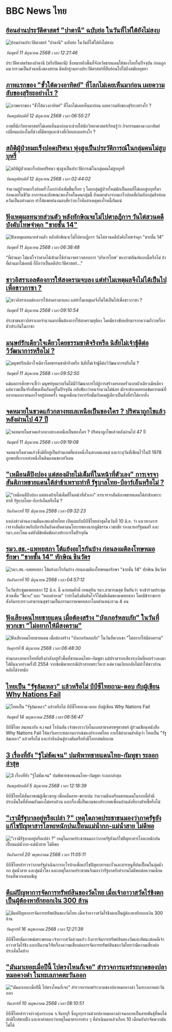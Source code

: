 # BBC News ไทย## [ย้อนอ่านประวัติศาสตร์ "ปาตานี" ฉบับย่อ ในวันที่ไฟใต้ยังไม่สงบ](https://www.bbc.com/thai/articles/c1e65xx6lzqo?at_campaign=githubrss)![ย้อนอ่านประวัติศาสตร์ "ปาตานี" ฉบับย่อ ในวันที่ไฟใต้ยังไม่สงบ](https://ichef.bbci.co.uk/ace/standard/240/cpsprodpb/358a/live/060b31f0-468f-11f0-bbaa-4bc03e0665b7.jpg)_วันพุธที่ 11 มิถุนายน 2568 เวลา 12:21:46_ประวัติศาสตร์ของปาตานี (หรือปัตตานี) ซึ่งหมายถึงพื้นที่จังหวัดชายแดนใต้ของไทยในปัจจุบัน ก่อนถูกผนวกรวมเป็นส่วนหนึ่งของสยาม มีหลักฐานทางประวัติศาสตร์ที่สืบย้อนไปได้ถึงสมัยอยุธยา## [ภาพแรกของ "ขั้วใต้ดวงอาทิตย์" ที่โลกไม่เคยเห็นมาก่อน เผยความลับของสุริยะอย่างไร ?](https://www.bbc.com/thai/articles/c0eq092ly27o?at_campaign=githubrss)![ภาพแรกของ "ขั้วใต้ดวงอาทิตย์" ที่โลกไม่เคยเห็นมาก่อน เผยความลับของสุริยะอย่างไร ?](https://ichef.bbci.co.uk/ace/standard/240/cpsprodpb/dd88/live/daabe3f0-46ad-11f0-84b6-6bf0f66205f1.jpg)_วันพฤหัสบดีที่ 12 มิถุนายน 2568 เวลา 06:55:27_ภาพที่นักวิทยาศาสตร์ไม่เคยเห็นมาก่อนจะช่วยให้นักวิทยาศาสตร์เรียนรู้ว่า กิจกรรมของดวงอาทิตย์เปลี่ยนแปลงในที่ช่วงที่มีพายุและช่วงที่เงียบสงบอย่างไร ?## [สถิติผู้ป่วยมะเร็งปอดปริศนา พุ่งสูงเป็นประวัติการณ์ในกลุ่มคนไม่สูบบุหรี่](https://www.bbc.com/thai/articles/c861z0jzxg9o?at_campaign=githubrss)![สถิติผู้ป่วยมะเร็งปอดปริศนา พุ่งสูงเป็นประวัติการณ์ในกลุ่มคนไม่สูบบุหรี่](https://ichef.bbci.co.uk/ace/standard/240/cpsprodpb/ebd5/live/b3229700-4736-11f0-9471-e380f647874e.png)_วันพฤหัสบดีที่ 12 มิถุนายน 2568 เวลา 02:44:02_จำนวนผู้ป่วยมะเร็งปอดทั่วโลกกำลังเพิ่มขึ้นเรื่อย ๆ โดยกลุ่มผู้ป่วยใหม่มักเป็นคนที่ไม่เคยสูบบุหรี่มาก่อนเลยในชีวิต อาการและลักษณะของโรคในคนกลุ่มนี้ ยังแตกต่างจากมะเร็งปอดที่เกิดกับกลุ่มสิงห์อมควันเป็นอย่างมาก ทำให้แพทย์ฉงนสงสัยว่าอะไรคือสาเหตุของโรคนี้กันแน่## [ฟังเหตุผลทนายส่วนตัว หลังทักษิณจะไม่ไปศาลฎีกาฯ วันไต่สวนคดีบังคับโทษจำคุก "ชายชั้น 14"](https://www.bbc.com/thai/articles/clyg7318vm9o?at_campaign=githubrss)![ฟังเหตุผลทนายส่วนตัว หลังทักษิณจะไม่ไปศาลฎีกาฯ วันไต่สวนคดีบังคับโทษจำคุก "ชายชั้น 14"](https://ichef.bbci.co.uk/ace/standard/240/cpsprodpb/6bc3/live/4ee8aa20-4689-11f0-928b-dbbb5d9130b6.jpg)_วันพุธที่ 11 มิถุนายน 2568 เวลา 06:38:48_“ที่ผ่านมา ไม่แน่ใจว่าศาลได้เข้ามาใช้อำนาจตรวจสอบการ ‘บริหารโทษ’ ของราชทัณฑ์แบบนี้หรือไม่ ถ้าที่ผ่านมาไม่เคยมี ก็ถือว่าเป็นคดีประวัติศาสตร์...”## [ชาวอิสราเอลต้องการให้สงครามจบลง แต่ทำไมเหตุผลจึงไม่ได้เป็นไปเพื่อชาวกาซา ?](https://www.bbc.com/thai/articles/c8jgdd74m0wo?at_campaign=githubrss)![ชาวอิสราเอลต้องการให้สงครามจบลง แต่ทำไมเหตุผลจึงไม่ได้เป็นไปเพื่อชาวกาซา ?](https://ichef.bbci.co.uk/ace/standard/240/cpsprodpb/f92e/live/23617e90-4544-11f0-bace-e1270fc31f5e.jpg)_วันพุธที่ 11 มิถุนายน 2568 เวลา 09:10:54_ประชาชนชาวอิสราเอลจำนวนมากขึ้นต้องการให้สงครามยุติลง โดยมีแรงขับหลักมาจากความกังวลเรื่องตัวประกันในกาซา## [มนุษย์รักเดียวใจเดียวโดยธรรมชาติจริงหรือ นิสัยไม่เจ้าชู้ดีต่อวิวัฒนาการหรือไม่ ?](https://www.bbc.com/thai/articles/czx0zz180q0o?at_campaign=githubrss)![มนุษย์รักเดียวใจเดียวโดยธรรมชาติจริงหรือ นิสัยไม่เจ้าชู้ดีต่อวิวัฒนาการหรือไม่ ?](https://ichef.bbci.co.uk/ace/standard/240/cpsprodpb/c014/live/c5314e00-3fa2-11f0-aefb-5bdcf7b5706c.jpg)_วันพุธที่ 11 มิถุนายน 2568 เวลา 09:52:50_แม้ผลการศึกษาจะชี้ว่า มนุษย์ยุคแรกเริ่มได้มีวิวัฒนาการไปสู่การสร้างครอบครัวแบบผัวเดียวเมียเดียว แต่ความเป็นจริงที่พบเห็นกันอยู่ในปัจจุบัน กลับฟ้องว่าคนจำนวนไม่น้อย มักจะต้องคอยกดข่มอารมณ์ที่อยากนอกกายนอกใจอยู่บ่อยครั้ง จนดูเหมือนว่าการรักมั่นกับคนผู้เดียวเป็นสิ่งที่ทำได้ยากยิ่ง## [จดหมายในขวดแก้วกลางทะเลเหนือเป็นของใคร ? ปริศนาถูกไขแล้วหลังผ่านไป 47 ปี](https://www.bbc.com/thai/articles/cwyvz9wdv4vo?at_campaign=githubrss)![จดหมายในขวดแก้วกลางทะเลเหนือเป็นของใคร ? ปริศนาถูกไขแล้วหลังผ่านไป 47 ปี](https://ichef.bbci.co.uk/ace/standard/240/cpsprodpb/85e5/live/68357c30-45dd-11f0-bace-e1270fc31f5e.jpg)_วันพุธที่ 11 มิถุนายน 2568 เวลา 09:19:08_จดหมายในขวดแก้วซึ่งมีที่อยู่เป็นบ้านเลขที่แห่งหนึ่งในสกอตแลนด์ และระบุวันที่เขียนไว้ในปี 1978 ถูกพบที่เกาะแห่งหนึ่งในดินแดนของสวีเดน## ["เหมือนตีปิงปอง แต่สองฝ่ายไม่เต็มที่ในหน้าที่ตัวเอง" การเจรจาสันติภาพชายแดนใต้ล่าช้าเพราะท่าที รัฐบาลไทย-บีอาร์เอ็นหรือไม่ ? ](https://www.bbc.com/thai/articles/c6284x2yelyo?at_campaign=githubrss)!["เหมือนตีปิงปอง แต่สองฝ่ายไม่เต็มที่ในหน้าที่ตัวเอง" การเจรจาสันติภาพชายแดนใต้ล่าช้าเพราะท่าที รัฐบาลไทย-บีอาร์เอ็นหรือไม่ ? ](https://ichef.bbci.co.uk/ace/standard/240/cpsprodpb/8a7e/live/9677ce70-45d5-11f0-9122-31b55bf3a162.jpg)_วันอังคารที่ 10 มิถุนายน 2568 เวลา 09:32:23_แหล่งข่าวด้านความมั่นคงของฝ่ายไทย เปิดเผยกับบีบีซีไทยล่าสุดในวันที่ 10 มิ.ย. ว่า แนวทางการเจรจาสันติภาพกับบีอาร์เอ็นยังคงยึดตามนโยบายของนายภูมิธรรม เวชยชัย รองนายกรัฐมนตรี และ รมว.กลาโหม แต่ยังมีข้อติดขัดบางประการในปัจจุบัน## [รมว.สธ.-แพทยสภา โต้แย้งอะไรกันบ้าง ก่อนลงมติลงโทษหมอรักษา "ชายชั้น 14" ทักษิณ ชินวัตร](https://www.bbc.com/thai/articles/c4grk76g01zo?at_campaign=githubrss)![รมว.สธ.-แพทยสภา โต้แย้งอะไรกันบ้าง ก่อนลงมติลงโทษหมอรักษา "ชายชั้น 14" ทักษิณ ชินวัตร](https://ichef.bbci.co.uk/ace/standard/240/cpsprodpb/f2ed/live/511bdcb0-45ab-11f0-8e0f-85b634392c89.jpg)_วันอังคารที่ 10 มิถุนายน 2568 เวลา 04:57:12_ในวันประชุมแพทยสภา 12 มิ.ย. นี้ นายสมศักดิ์ เทพสุทิน รมว.สาธารณสุข ยืนยันว่า จะเข้าร่วมประชุมด้วยเพื่อ “ชี้แจง” และ “ตอบคำถาม” ว่าทำไมถึงตัดสินใจวีโต้มติเดิมของแพทยสภา โดยมีข้าราชการสังกัดกระทรวงสาธารณสุขร่วมเป็นกรรมการแพทยสภาโดยตำแหน่งรวม 4 คน## [ฟังเสียงคนไทยชายแดน เมื่อต้องสร้าง "บังเกอร์หลบภัย" ในวันที่พวกเขา "ไม่อยากให้มีสงคราม"](https://www.bbc.com/thai/articles/cgkdpky473po?at_campaign=githubrss)![ฟังเสียงคนไทยชายแดน เมื่อต้องสร้าง "บังเกอร์หลบภัย" ในวันที่พวกเขา "ไม่อยากให้มีสงคราม"](https://ichef.bbci.co.uk/ace/standard/240/cpsprodpb/dcfd/live/be6f7060-4295-11f0-bace-e1270fc31f5e.jpg)_วันศุกร์ที่ 6 มิถุนายน 2568 เวลา 06:48:30_ท่ามกลางทหารไทยที่ตรึงกำลังอยู่ทั่วพื้นที่ชายแดนไทย-กัมพูชา แม้ปราศจากเสียงระเบิดที่ลอยร่วงลงมาใส่ผืนนาอย่างครั้งปี 2554 จากข้อพิพาทกรณีปราสาทพระวิหาร แต่ความเงียบกลับไม่ทำให้ชาวบ้านหลับได้ง่ายนัก## [ไทยเป็น "รัฐล้มเหลว" แล้วหรือไม่ บีบีซีไทยถาม-ตอบ กับผู้เขียน Why Nations Fail](https://www.bbc.com/thai/articles/cq85vll0pzyo?at_campaign=githubrss)![ไทยเป็น "รัฐล้มเหลว" แล้วหรือไม่ บีบีซีไทยถาม-ตอบ กับผู้เขียน Why Nations Fail](https://ichef.bbci.co.uk/ace/standard/240/cpsprodpb/4f82/live/e9151e50-308e-11f0-8519-3b5a01ebe413.jpg)_วันพุธที่ 14 พฤษภาคม 2568 เวลา 06:56:47_บีบีซีไทย สนทนากับ ศ.เจมส์ โรบินสัน เจ้าของรางวัลโนเบลสาขาเศรษฐศาสตร์ ผู้ร่วมเขียนหนังสือ Why Nations Fail ให้มาวิเคราะห์สถานการณ์ของประเทศไทย ภายใต้คำถามสำคัญว่า ไทยเป็น "รัฐล้มเหลว" แล้วหรือไม่ และกำลังเดินสู่ทางตันหรือยังมีโอกาสพลิกเกม## [3 เรื่องที่ยัง "รู้ไม่ชัดเจน" ปมพิพาทชายแดนไทย-กัมพูชา ระลอกล่าสุด](https://www.bbc.com/thai/articles/cn4qp0l5091o?at_campaign=githubrss)![3 เรื่องที่ยัง "รู้ไม่ชัดเจน" ปมพิพาทชายแดนไทย-กัมพูชา ระลอกล่าสุด](https://ichef.bbci.co.uk/ace/standard/240/cpsprodpb/6e13/live/7af975c0-41f4-11f0-bace-e1270fc31f5e.jpg)_วันพฤหัสบดีที่ 5 มิถุนายน 2568 เวลา 12:18:39_บีบีซีไทยได้สัมภาษณ์ผู้เชี่ยวชาญ เพื่อคลี่คลาย-ขยายปม ว่าความตึงเครียดชายแดนในรอบนี้ยังมีประเด็นใดที่สังคมยังมองไม่ครบถ้วน และเรื่องนี้เป็นเกมของประเทศเพื่อนบ้านดังที่บางฝ่ายชี้หรือไม่## ["เรามีรัฐบาลอยู่หรือเปล่า ?" เหตุใดภาคประชาชนมองว่าภาครัฐยังแก้ไขปัญหาสารโลหะหนักปนเปื้อนแม่น้ำกก-แม่น้ำสาย ไม่ดีพอ](https://www.bbc.com/thai/articles/cev44g1ed7go?at_campaign=githubrss)!["เรามีรัฐบาลอยู่หรือเปล่า ?" เหตุใดภาคประชาชนมองว่าภาครัฐยังแก้ไขปัญหาสารโลหะหนักปนเปื้อนแม่น้ำกก-แม่น้ำสาย ไม่ดีพอ](https://ichef.bbci.co.uk/ace/standard/240/cpsprodpb/2466/live/db2b4690-3569-11f0-8519-3b5a01ebe413.jpg)_วันอังคารที่ 20 พฤษภาคม 2568 เวลา 11:05:11_บีบีซีไทยสำรวจว่าภาครัฐดำเนินการอะไรบ้างเพื่อแก้ไขปัญหาสารตะกั่วและสารหนูที่ปนเปื้อนในลุ่มน้ำกก ลุ่มน้ำสาย และลุ่มน้ำโขง และเหตุใดภาคประชาชนจึงมองว่ารัฐบาลยังทำงานไม่ดีพอต่อความเดือดร้อนที่พวกเขาเผชิญ## [ตีแผ่ปัญหาการจัดการทรัพย์สินของวัดไทย เมื่อเจ้าอาวาสวัดไร่ขิงตกเป็นผู้ต้องหายักยอกเงิน 300 ล้าน](https://www.bbc.com/thai/articles/c79ed050x74o?at_campaign=githubrss)![ตีแผ่ปัญหาการจัดการทรัพย์สินของวัดไทย เมื่อเจ้าอาวาสวัดไร่ขิงตกเป็นผู้ต้องหายักยอกเงิน 300 ล้าน](https://ichef.bbci.co.uk/ace/standard/240/cpsprodpb/bdc3/live/976e9510-324e-11f0-9f11-ad778c3a662b.jpg)_วันศุกร์ที่ 16 พฤษภาคม 2568 เวลา 12:21:39_บีบีซีไทยสัมภาษณ์พระพยอม เจ้าอาวาสวัดสวนแก้ว ถึงการจัดการทรัพย์สินของวัดและทัศนะต่อคดีเจ้าอาวาสวัดไร่ขิง และเปิดงานวิจัยเรื่องความเสี่ยงต่อการจัดการทรัพย์สินของวัดไทยว่ามีความเสี่ยงต่อประเด็นใดบ้าง## ["มันมาเยอะเมื่อปีนี้ ไปตรงไหนก็เจอ" สำรวจการแพร่ระบาดของปลาหมอคางดำ ในทะเลภาคตะวันออก](https://www.bbc.com/thai/articles/cp3ndp09n3xo?at_campaign=githubrss)!["มันมาเยอะเมื่อปีนี้ ไปตรงไหนก็เจอ" สำรวจการแพร่ระบาดของปลาหมอคางดำ ในทะเลภาคตะวันออก](https://ichef.bbci.co.uk/ace/standard/240/cpsprodpb/1b2a/live/b6fb74b0-2cb9-11f0-b94c-af824e2cce35.jpg)_วันเสาร์ที่ 10 พฤษภาคม 2568 เวลา 08:10:51_บีบีซีไทยสำรวจอ่าวคุ้งกระเบน จ.จันทบุรี ซึ่งถูกรุกรานด้วยปลาหมอคางดำจนกลายเป็นสายพันธุ์ที่พบได้ปกติใกล้ชายฝั่ง และหาคำตอบว่าเหตุใดมาตรการต่าง ๆ ที่ดำเนินมาแล้วเกือบ 10 เดือนยังกำจัดพวกมันไม่ได้
